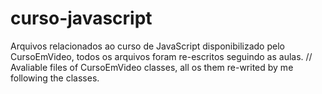 # curso-javascript
Arquivos relacionados ao curso de JavaScript disponibilizado pelo CursoEmVideo, todos os arquivos foram re-escritos seguindo as aulas. // Avaliable files of CursoEmVideo classes, all os them re-writed by me following the classes.
